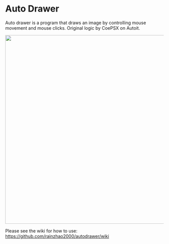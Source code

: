 # Auto Drawer

Auto drawer is a program that draws an image by controlling mouse movement and mouse clicks. Original logic by CoePSX on Autoit.

<img src="./autodrawerdemo.gif" width="600" />

Please see the wiki for how to use: https://github.com/rainzhao2000/autodrawer/wiki
